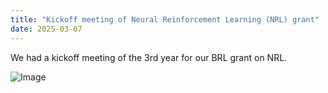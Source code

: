 ```yaml
---
title: "Kickoff meeting of Neural Reinforcement Learning (NRL) grant"
date: 2025-03-07
---
```


We had a kickoff meeting of the 3rd year for our BRL grant on NRL.

![Image](//bspl.korea.ac.kr/Board/Lab_News/2025/NRL_kickoff_year3_25mar07.jpeg)  
